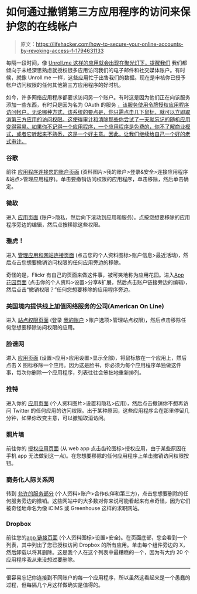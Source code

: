 # 如何通过撤销第三方应用程序的访问来保护您的在线帐户

> 原文：<https://lifehacker.com/how-to-secure-your-online-accounts-by-revoking-access-f-1794631133>

每隔一段时间，像 [Unroll.me 这样的应用就会出现在聚光灯下，提醒我们](https://lifehacker.com/unroll-me-the-email-unsubscription-service-has-been-c-1794593445) 我们都倾向于未经深思熟虑就授权很多应用访问我们的电子邮件和社交媒体账户。有时候，就像 Unroll.me 一样，这些应用忙于出售我们的数据。现在是审核你已授予帐户访问权限的任何其他第三方应用程序的好时机。



如今，许多网络应用程序都要求访问另一个账户。有时这是因为他们正在向该服务添加一些东西，有时只是因为名为 OAuth 的服务 [，该服务使用令牌授权应用程序访问帐户。无论哪种方式，该系统的要点是，你只需点击几下鼠标，就可以立即取消第三方应用的访问权限。这使得审计和清除那些你尝试了一天就忘记的随机应用变得容易。如果你不记得一个应用程序，一个应用程序是免费的，你不了解商业模式，或者它听起来不熟悉，这是一个好主意。因此，让我们继续给自己一个好的老式审计。](https://lifehacker.com/understanding-oauth-what-happens-when-you-log-into-a-s-5918086)

### 谷歌

前往 [应用程序连接您的账户页面](https://myaccount.google.com/permissions?pli=1) (资料图片>我的账户>登录&安全>连接应用程序&站点>管理应用程序)。单击要撤销访问权限的应用程序，单击移除，然后单击确定。

### 微软

进入 [应用页面](https://account.live.com/Consent/Manage) (账户>隐私，然后向下滚动到应用和服务)。点按您想要移除的应用程序旁边的编辑，然后点按移除这些权限。

### 雅虎！

进入 [管理应用和网站连接页面](https://api.login.yahoo.com/WSLogin/V1/unlink?.intl=us&.scrumb=8xZ9Ka4diyR&.scrumb2=UHbiiynvUmL) (点击您的个人资料图标>账户信息>最近活动)，然后点击您想要撤销访问权限的任何应用旁边的移除。

奇怪的是，Flickr 有自己的页面来做这件事，被可笑地称为应用花园。进入[App 花园页面](https://www.flickr.com/services/auth/list.gne?from=extend) (点击你的个人资料>设置>分享&扩展，然后点击账户链接旁边的编辑)，然后点击“撤销权限？”任何您想要移除的应用程序旁边。

### 美国境内提供线上加值网络服务的公司(American On Line)

进入 [站点权限页面](https://my.screenname.aol.com/rights) (登录 [我的账户](https://myaccount.aol.com/) >账户选项>管理站点权限)，然后点击移除任何您想要移除访问权限的应用。

### 脸谱网

进入 [应用页面](https://www.facebook.com/settings?tab=applications) (设置>应用>应用设置>显示全部)，将鼠标放在一个应用上，然后点击 X 图标移除一个应用。因为这是脸书，你必须为每个应用程序单独做这件事，每次你删除一个应用程序，列表往往会笨拙地重新排列。

### 推特

进入你的 [应用页面](https://twitter.com/settings/applications) (个人资料图片>设置和隐私>应用)，然后点击撤销你不想再访问 Twitter 的任何应用的访问权限。出于某种原因，这些应用程序会在那里停留几分钟，如果你改变主意，可以撤销取消访问。

### 照片墙

前往你的 [授权应用页面](https://www.instagram.com/accounts/manage_access/) (从 web app 点击齿轮图标>授权应用，由于某些原因在手机 app 无法做到这一点)。在您想要移除的任何应用程序上单击撤销访问权限按钮。

### 商务化人际关系网

转到 [允许的服务部分](https://www.linkedin.com/psettings/third-party-applications) (个人资料>账户>合作伙伴和第三方)，点击您想要删除的任何服务旁边的撤销。这些网站中的大多数对你来说可能看起来有点奇怪，因为它们被奇怪地命名为像 iCIMS 或 Greenhouse 这样的求职网站。

### Dropbox

前往您的[app 链接页面](https://www.dropbox.com/account/security) (个人资料图标>设置>安全)。在页面底部，您会看到一个列表，其中列出了您已授权访问 Dropbox 的所有应用。单击每个组件旁边的 X，然后卸载以将其删除。这是我个人在这个列表中最糟糕的一个，因为有大约 20 个应用程序我从来没想过要删除。

* * *

很容易忘记你连接到不同账户的每一个应用程序，所以虽然这看起来是一个愚蠢的过程，但每隔几个月这样做确实是值得的。